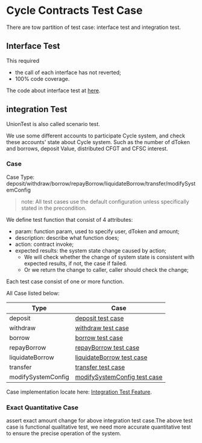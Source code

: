 # Cycle Contracts Test Case

There are tow partition of test case: interface test and integration test.

## Interface Test

This required

- the call of each interface has not reverted;
- 100% code coverage.

The code about interface test at [here](../TestInterface.js).

## integration Test

UnionTest is also called scenario test.

We use some different accounts to participate Cycle system, and check these accounts' state about Cycle system. Such as
the number of dToken and borrows, deposit Value, distributed CFGT and CFSC interest.

### Case

Case Type: deposit/withdraw/borrow/repayBorrow/liquidateBorrow/transfer/modifySystemConfig

> note: All test cases use the default configuration unless specifically stated in the precondition.

We define test function that consist of 4 attributes:

- param: function param, used to specify user, dToken and amount;
- description: describe what function does;
- action: contract invoke;
- expected results: the system state change caused by action;
    - We will check whether the change of system state is consistent with expected results, if not, the case if failed.
    - Or we return the change to caller, caller should check the change;

Each test case consist of one or more function.

All Case listed below:

| Type | Case |
| --- | --- |
| deposit | [deposit test case](./deposit.md) |
| withdraw | [withdraw test case](./withdraw.md) |
| borrow | [borrow test case](./borrow.md) |
| repayBorrow | [repayBorrow test case](./repay-borrow.md) |
| liquidateBorrow | [liquidateBorrow test case](./liquidate.md) |
| transfer | [transfer test case](./transfer.md) |
| modifySystemConfig | [modifySystemConfig test case](./system-config.md) |

Case implementation locate here: [Integration Test Feature](../integration-test-feature).

### Exact Quantitative Case

assert exact amount change for above integration test case.The above test case is functional qualitative test, we need
more accurate quantitative test to ensure the precise operation of the system.